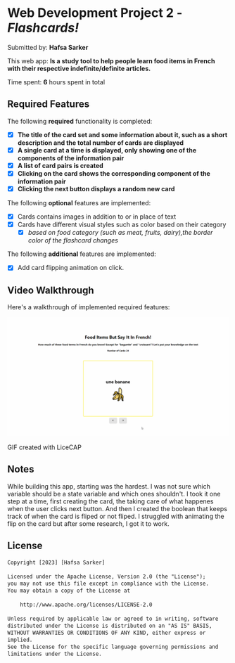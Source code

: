 # Web Development Project 2 - *Flashcards!*

Submitted by: **Hafsa Sarker**

This web app: **Is a study tool to help people learn food items in French with their respective indefinite/definite articles.**

Time spent: **6** hours spent in total

## Required Features

The following **required** functionality is completed:

- [X] **The title of the card set and some information about it, such as a short description and the total number of cards are displayed**
- [X] **A single card at a time is displayed, only showing one of the components of the information pair**
- [X] **A list of card pairs is created**
- [X] **Clicking on the card shows the corresponding component of the information pair**
- [X] **Clicking the next button displays a random new card**

The following **optional** features are implemented:

- [X] Cards contains images in addition to or in place of text
- [X] Cards have different visual styles such as color based on their category
  - [X] *based on food category (such as meat, fruits, dairy),the border color of the flashcard changes*

The following **additional** features are implemented:

* [X] Add card flipping animation on click.

## Video Walkthrough

Here's a walkthrough of implemented required features:

<img src='flashcards\public\Project2Demo.gif' title='Video Walkthrough' width='600' alt='Video Walkthrough' />


GIF created with LiceCAP

## Notes

While building this app, starting was the hardest. I was not sure which variable should be a state variable and which ones shouldn't. I took it one step at a time, first creating the card, the taking care of what happenes when the user clicks next button. And then I created the boolean that keeps track of when the card is fliped or not fliped. I struggled with animating the flip on the card but after some research, I got it to work. 

## License

    Copyright [2023] [Hafsa Sarker]

    Licensed under the Apache License, Version 2.0 (the "License");
    you may not use this file except in compliance with the License.
    You may obtain a copy of the License at

        http://www.apache.org/licenses/LICENSE-2.0

    Unless required by applicable law or agreed to in writing, software
    distributed under the License is distributed on an "AS IS" BASIS,
    WITHOUT WARRANTIES OR CONDITIONS OF ANY KIND, either express or implied.
    See the License for the specific language governing permissions and
    limitations under the License.
